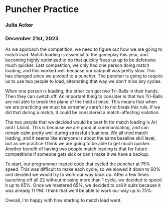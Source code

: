 # Puncher Practice
### Julia Acker
### December 21st, 2023

As we approach the competition, we need to figure out how we are going to match load. Match loading is essential to the gameplay this year, and becoming highly optimized to do that quickly frees us up to be defensive much quicker. Last competition, we only had one person doing match loading, and this worked well because our catapult was pretty slow. This has changed since we pivoted to a puncher. The puncher is going to require us to use two people to load, alternating that way we don't miss any cycles. 

When one person is loading, the other can get two Tri-Balls in their hands. Then they can switch off. An important thing to consider is that two Tri-Balls are not able to break the plane of the field at once. This means that when we are practicing we must be extremely careful to not break this rule. If we did that during a match, it could be considered a match-affecting violation. 

The two people that we decided would be best fit for match loading is Ari and I (Julia). This is because we are good at communicating, and can remain calm pretty well during stressful situations. We all tried match loading, and it seems like everyone is about the same baseline skill level, but as we practice I think we are going to be able to get much quicker. Another benefit of having two people match loading is that for future competitions if someone gets sick or can't make it we have a backup. 

To start, our programmer loaded code that cycled the puncher at 75% speed. This was difficult to make each cycle, so we slowed it down to 60% and decided we would try to work our way back up. After a few times launching off all 22 without missing more than 1 cycle, we decided to speed it up to 65%. Once we mastered 65%, we decided to call it quits because it was already 11 PM. I think that we'll be able to work our way up to 75%.

Overall, I'm happy with how starting to match load went. 